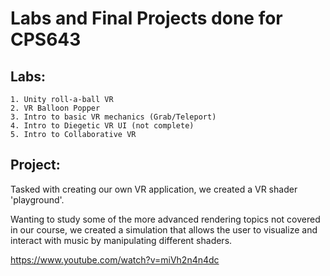 # Labs and Final Projects done for CPS643

## Labs:
    1. Unity roll-a-ball VR
    2. VR Balloon Popper
    3. Intro to basic VR mechanics (Grab/Teleport)
    4. Intro to Diegetic VR UI (not complete)
    5. Intro to Collaborative VR
   
   
## Project:

Tasked with creating our own VR application, we created a VR shader 'playground'. 

Wanting to study some of the more advanced rendering topics not covered in our course, we created a simulation that allows the user to visualize and interact with music by manipulating different shaders.

https://www.youtube.com/watch?v=miVh2n4n4dc
